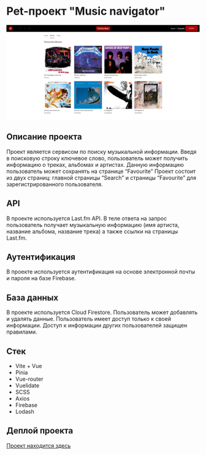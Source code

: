 # Pet-проект "Music navigator"
![Alt-фото проекта](https://raw.githubusercontent.com/eugened503/music-navigator/main/src/assets/images/lead.png?token=GHSAT0AAAAAACDEFQP6G54KJLU57IW5RGJAZFAECRQ)
## Описание проекта
Проект является сервисом по поиску музыкальной информации. Введя в поисковую строку ключевое слово, пользователь может получить информацию о треках, альбомах и артистах. Данную информацию пользователь может сохранять на странице “Favourite”
Проект состоит из двух страниц: главной страницы “Search” и страницы “Favourite” для зарегистрированного пользователя.
## API
В проекте используется Last.fm API. В теле ответа на запрос пользователь получает музыкальную информацию (имя артиста, название альбома, название трека) а также ссылки на страницы Last.fm.

## Аутентификация
В проекте используется аутентификация на основе электронной почты и пароля на базе Firebase.

## База данных
В проекте используется Cloud Firestore. Пользователь может добавлять и удалять данные. Пользователь имеет доступ только к своей информации. Доступ к информации других пользователей защищен правилами. 
## Cтек
+ Vite + Vue
+ Pinia
+ Vue-router
+ Vuelidate
+ SCSS
+ Axios
+ Firebase
+ Lodash
## Деплой проекта
[Проект находится здесь](https://deploy-music-navigator.vercel.app/)